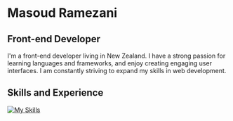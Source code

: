 # Masoud Ramezani
## Front-end Developer

I'm a front-end developer living in New Zealand. I have a strong passion for learning languages and frameworks, and enjoy creating engaging user interfaces. I am constantly striving to expand my skills in web development.

## Skills and Experience

[![My Skills](https://skills.thijs.gg/icons?i=html,css,js,react,redux,git,github,bootstrap,jquery,C#)](https://skills.thijs.gg)

